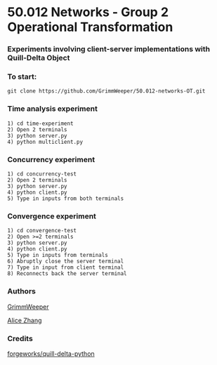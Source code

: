 # 50.012 Networks - Group 2 Operational Transformation

### Experiments involving client-server implementations with Quill-Delta Object

### To start:
```git clone https://github.com/GrimmWeeper/50.012-networks-OT.git```

### Time analysis experiment

```
1) cd time-experiment
2) Open 2 terminals
3) python server.py
4) python multiclient.py
```

### Concurrency experiment

```
1) cd concurrency-test
2) Open 2 terminals
3) python server.py
4) python client.py
5) Type in inputs from both terminals
```

### Convergence experiment

```
1) cd convergence-test
2) Open >=2 terminals
3) python server.py
4) python client.py
5) Type in inputs from terminals
6) Abruptly close the server terminal
7) Type in input from client terminal
8) Reconnects back the server terminal
```

### Authors
[GrimmWeeper](https://github.com/GrimmWeeper)

[Alice Zhang](https://github.com/alicezhangjy)

### Credits
[forgeworks/quill-delta-python](https://github.com/forgeworks/quill-delta-python)

